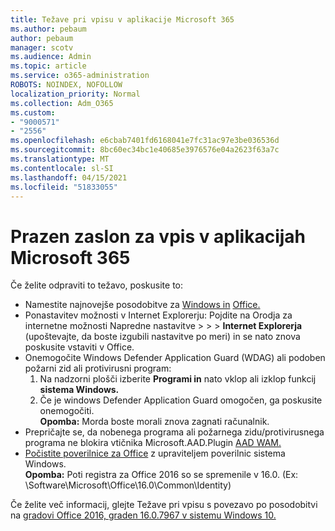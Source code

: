 ```yaml
---
title: Težave pri vpisu v aplikacije Microsoft 365
ms.author: pebaum
author: pebaum
manager: scotv
ms.audience: Admin
ms.topic: article
ms.service: o365-administration
ROBOTS: NOINDEX, NOFOLLOW
localization_priority: Normal
ms.collection: Adm_O365
ms.custom:
- "9000571"
- "2556"
ms.openlocfilehash: e6cbab7401fd6168041e7fc31ac97e3be036536d
ms.sourcegitcommit: 8bc60ec34bc1e40685e3976576e04a2623f63a7c
ms.translationtype: MT
ms.contentlocale: sl-SI
ms.lasthandoff: 04/15/2021
ms.locfileid: "51833055"
---
```

# <a name="blank-sign-in-screen-in-microsoft-365-apps"></a>Prazen zaslon za vpis v aplikacijah Microsoft 365

Če želite odpraviti to težavo, poskusite to:
- Namestite najnovejše posodobitve za [Windows in](https://support.microsoft.com/help/4027667/windows-10-update) [Office.](https://support.office.com/article/update-office-and-your-computer-with-microsoft-update-2ab296f3-7f03-43a2-8e50-46de917611c5)
- Ponastavitev možnosti v Internet Explorerju: Pojdite na Orodja za internetne možnosti Napredne nastavitve  >    >    >  **Internet Explorerja** (upoštevajte, da boste izgubili nastavitve po meri) in se nato znova poskusite vstaviti v Office.
- Onemogočite Windows Defender Application Guard (WDAG) ali podoben požarni zid ali protivirusni program:
    1. Na nadzorni plošči izberite **Programi in** nato vklop ali izklop funkcij **sistema Windows.**
    2. Če je windows Defender Application Guard omogočen, ga poskusite onemogočiti.<br/>
    **Opomba:** Morda boste morali znova zagnati računalnik.
- Prepričajte se, da nobenega programa ali požarnega zidu/protivirusnega programa ne blokira vtičnika Microsoft.AAD.Plugin [AAD WAM.](https://docs.microsoft.com/office365/troubleshoot/administration/connection-issue-when-sign-in-office-2016#symptom-1)
- [Počistite poverilnice za Office](https://docs.microsoft.com/office/troubleshoot/error-messages/another-account-already-signed-in#step-3-clear-cached-credentials-on-the-computer) z upraviteljem poverilnic sistema Windows.<br/>
    **Opomba:** Poti registra za Office 2016 so se spremenile v 16.0. (Ex: \Software\Microsoft\Office\16.0\Common\Identity\)

Če želite več informacij, glejte Težave pri vpisu s povezavo po posodobitvi na [gradovi Office 2016, graden 16.0.7967 v sistemu Windows 10.](https://docs.microsoft.com/office365/troubleshoot/administration/connection-issue-when-sign-in-office-2016)